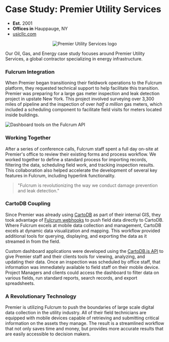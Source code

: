 # Case Study: Premier Utility Services

* **Est.** 2001
* **Offices in** Hauppauge, NY
* [usicllc.com][0]

<p style="text-align: center;"><img src="http://fulcrumapp.com/assets/img/cases/premier-logo.jpg" alt="Premier Utility Services logo"</p>

Our Oil, Gas, and Energy case study focuses around Premier Utility Services, a global contractor specializing in energy infrastructure.

### Fulcrum Integration

When Premier began transitioning their fieldwork operations to the Fulcrum platform, they requested technical support to help facilitate this transition. Premier was preparing for a large gas meter inspection and leak detection project in upstate New York. This project involved surveying over 3,300 miles of pipeline and the inspection of over _half a million_ gas meters, which included a scheduling component to facilitate field visits for meters located inside buildings.

![Dashboard tools on the Fulcrum API](http://fulcrumapp.com/assets/img/cases/premier-main.png)

### Working Together

After a series of conference calls, Fulcrum staff spent a full day on-site at Premier's office to review their existing forms and process workflow. We worked together to define a standard process for importing records, filtering the data, scheduling field work, and tracking inspection results. This collaboration also helped accelerate the development of several key features in Fulcrum, including hyperlink functionality.

> "Fulcrum is revolutionizing the way we conduct damage prevention and leak detection."

### CartoDB Coupling

Since Premier was already using [CartoDB][1] as part of their internal GIS, they took advantage of [Fulcrum webhooks][2] to push field data directly to CartoDB. Where Fulcrum excels at mobile data collection and management, CartoDB excels at dynamic data visualization and mapping. This workflow provided additional tools for querying, displaying, and exporting the data as it streamed in from the field.

Custom dashboard applications were developed using the [CartoDB.js API][3] to give Premier staff and their clients tools for viewing, analyzing, and updating their data. Once an inspection was scheduled by office staff, that information was immediately available to field staff on their mobile device. Project Managers and clients could access the dashboard to filter data on various fields, run standard reports, search records, and export spreadsheets.

### A Revolutionary Technology

Premier is utilizing Fulcrum to push the boundaries of large scale digital data collection in the utility industry. All of their field technicians are equipped with mobile devices capable of retrieving and submitting critical information on the assets they manage. The result is a streamlined workflow that not only saves time and money, but provides more accurate results that are easily accessible to decision makers.

[0]: http://usicllc.com/
[1]: http://cartodb.com/
[2]: http://fulcrumapp.com/guides/webhooks/webhooks-for-push-notifications/
[3]: http://docs.cartodb.com/cartodb-platform/cartodb-js.html